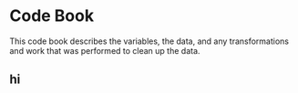 # Code Book
This code book describes the variables, the data, and any transformations and work that was performed to clean up the data.

## hi

